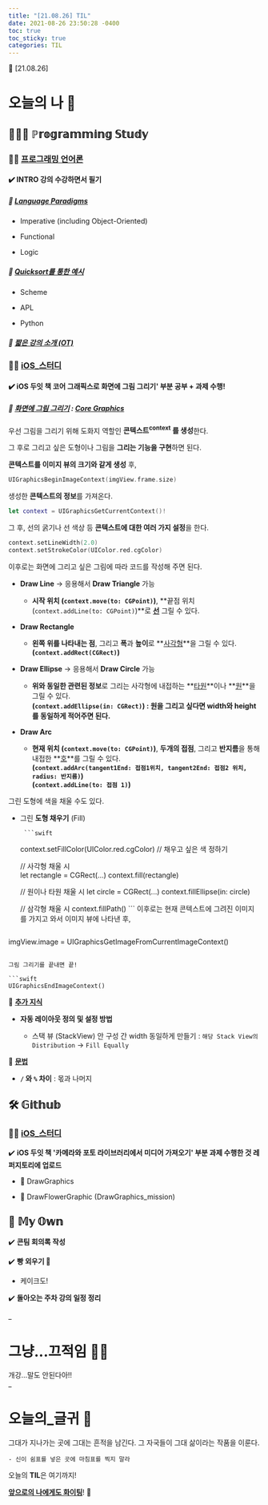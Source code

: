 ```yaml
---
title: "[21.08.26] TIL"
date: 2021-08-26 23:50:28 -0400
toc: true
toc_sticky: true
categories: TIL
---
```



📝 [21.08.26]

# 오늘의 나 💭

## 👩🏻‍💻 ℙ𝕣𝕠𝕘𝕣𝕒𝕞𝕞𝕚𝕟𝕘 𝕊𝕥𝕦𝕕𝕪    
### ☝🏻 <u>프로그래밍 언어론</u>

#### ✔️ **INTRO 강의 수강하면서 필기**

##### 📑 **<u>Language Paradigms</u>**   
    
* Imperative (including Object-Oriented)

* Functional

* Logic

##### 📑 **<u>Quicksort를 통한 예시</u>** 

* Scheme

* APL

* Python

##### 📑 **<u>짧은 강의 소개 (OT)</u>** 	    


### ☝🏻 <u>iOS_스터디</u>

#### ✔️ **iOS 두잇 책 코어 그래픽스로 화면에 그림 그리기' 부분 공부 + 과제 수행!**     

##### 📑 **<u>화면에 그림 그리기</u> : <u>Core Graphics</u>**    

우선 그림을 그리기 위해 도화지 역할인 **콘텍스트<sup>context</sup> 를 생성**한다.      

그 후로 그리고 싶은 도형이나 그림을 **그리는 기능을 구현**하면 된다.     

**콘텍스트를 이미지 뷰의 크기와 같게 생성** 후,    

   ```swift
UIGraphicsBeginImageContext(imgView.frame.size)
   ```

생성한 **콘텍스트의 정보**를 가져온다.     

   ```swift
let context = UIGraphicsGetCurrentContext()!
   ```

그 후, 선의 굵기나 선 색상 등 **콘텍스트에 대한 여러 가지 설정**을 한다.        

   ```swift
context.setLineWidth(2.0)
context.setStrokeColor(UIColor.red.cgColor)
   ```

이후로는 화면에 그리고 싶은 그림에 따라 코드를 작성해 주면 된다.     

- **Draw Line** → 응용해서 **Draw Triangle** 가능

	* **시작 위치 (`context.move(to: CGPoint)`)**, **끝점 위치 (`context.addLine(to: CGPoint)`)**로 **<u>선</u>** 그릴 수 있다.

- **Draw Rectangle**

	* **왼쪽 위를 나타내는 점**, 그리고 **폭**과 **높이**로 **<u>사각형</u>**을 그릴 수 있다.    
	**(`context.addRect(CGRect)`)**

- **Draw Ellipse** → 응용해서 **Draw Circle** 가능

	* **위와 동일한 관련된 정보**로 그리는 사각형에 내접하는 **<u>타원</u>**이나 **<u>원</u>**을 그릴 수 있다.    
	**(`context.addEllipse(in: CGRect)`) : 원을 그리고 싶다면 width와 height를 동일하게 적어주면 된다.** 

- **Draw Arc**

	* **현재 위치 (`context.move(to: CGPoint)`)**, **두개의 접점**, 그리고 **반지름**을 통해 내접한 **<u>호</u>**를 그릴 수 있다.     
	**(`context.addArc(tangent1End: 접점1위치, tangent2End: 접점2 위치, radius: 반지름)`)**     
	**(`context.addLine(to: 접점 1)`)**


그린 도형에 색을 채울 수도 있다.

- 그린 **도형 채우기** (Fill)   
 
	   ```swift
	context.setFillColor(UIColor.red.cgColor)	// 채우고 싶은 색 정하기 
	   
	// 사각형 채울 시    
	let rectangle = CGRect(...)
	context.fill(rectangle)
	
	// 원이나 타원 채울 시
	let circle = CGRect(...)
	context.fillEllipse(in: circle)
	
	// 삼각형 채울 시
	context.fillPath()
	   ```
이후로는 현재 콘텍스트에 그려진 이미지를 가지고 와서 이미지 뷰에 나타낸 후,    

   ```swift
imgView.image = UIGraphicsGetImageFromCurrentImageContext()
   ```

그림 그리기를 끝내면 끝!     

   ```swift
UIGraphicsEndImageContext()
   ```

📑 **<u>추가 지식</u>**    

- **자동 레이아웃 정의 및 설정 방법**

	- 스택 뷰 (StackView) 안 구성 간 width 동일하게 만들기 : `해당 Stack View의 Distribution` → `Fill Equally`

📑 **<u>문법</u>**    

- **`/` 와 `%` 차이** : 몫과 나머지

## 🛠️ 𝔾𝕚𝕥𝕙𝕦𝕓  	

### ☝🏻 <u>iOS_스터디</u>

✔️ **iOS 두잇 책 '카메라와 포토 라이브러리에서 미디어 가져오기' 부분 과제 수행한 것 레퍼지토리에 업로드**  

- 📁 DrawGraphics
   
- 📁   DrawFlowerGraphic (DrawGraphics_mission)


## 🌝 𝕄𝕪 𝕆𝕨𝕟    

✔️ **콘팀 회의록 작성**   

✔️ **빵 외우기 🍞** 

- 케이크도!

✔️ **돌아오는 주차 강의 일정 정리**                
    

  

_
  
# 그냥...끄적임 ✍🏻

개강...말도 안된다아!!     
_

# 오늘의_글귀 📄

  그대가 지나가는 곳에 그대는 흔적을 남긴다.
  그 자국들이 그대 삶이라는 작품을 이룬다.
	
	- 신이 쉼표를 넣은 곳에 마침표를 찍지 말라


<div class="notice--primary" markdown="1">
오늘의 <strong>TIL</strong>은 여기까지!     
      
<strong><u>앞으로의 나에게도 화이팅</u></strong>! 🌸 
</div>
